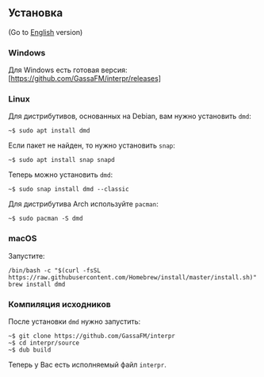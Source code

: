 ## Установка

(Go to [English](install.md) version)

### Windows

Для Windows есть готовая версия: [https://github.com/GassaFM/interpr/releases]

### Linux

Для дистрибутивов, основанных на Debian, вам нужно установить `dmd`: 
```
~$ sudo apt install dmd
```
Если пакет не найден, то нужно установить `snap`:
```
~$ sudo apt install snap snapd
```
Теперь можно установить `dmd`:
```
~$ sudo snap install dmd --classic
```
Для дистрибутива Arch используйте `pacman`:
```
~$ sudo pacman -S dmd
```

### macOS

Запустите:
```
/bin/bash -c "$(curl -fsSL https://raw.githubusercontent.com/Homebrew/install/master/install.sh)"
brew install dmd
```

### Компиляция исходников

После установки `dmd` нужно запустить:
```
~$ git clone https://github.com/GassaFM/interpr
~$ cd interpr/source
~$ dub build
```
Теперь у Вас есть исполняемый файл `interpr`.
